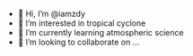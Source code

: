 - 👋 Hi, I’m @iamzdy
- 👀 I’m interested in tropical cyclone
- 🌱 I’m currently learning atmospheric science
- 💞️ I’m looking to collaborate on ...

<!---
iamzdy/iamzdy is a ✨ special ✨ repository because its `README.md` (this file) appears on your GitHub profile.
You can click the Preview link to take a look at your changes.
--->
